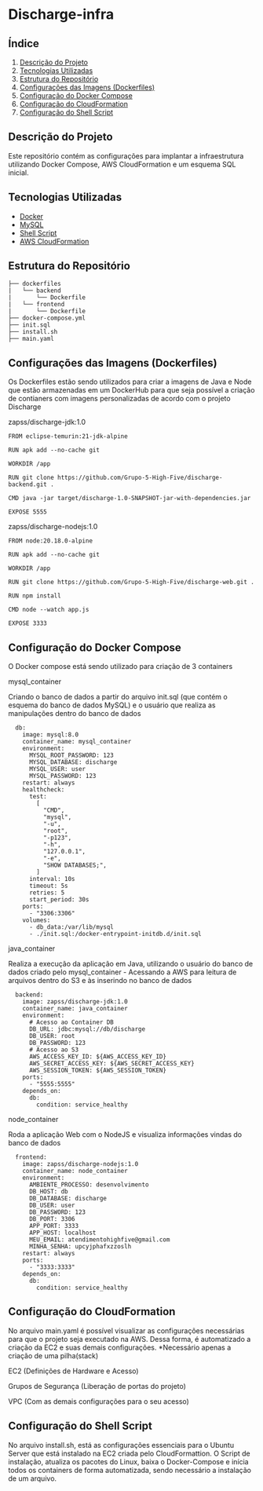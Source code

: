 # Discharge-infra

## Índice

1. [Descrição do Projeto](#descrição-do-projeto)
2. [Tecnologias Utilizadas](#tecnologias-utilizadas)
3. [Estrutura do Repositório](#estrutura-do-repositório)
4. [Configurações das Imagens (Dockerfiles)](#configuração-das-imagens-dockerfiles)
5. [Configuração do Docker Compose](#configuração-do-docker-compose)
6. [Configuração do CloudFormation](#configuração-do-cloudformation)
7. [Configuração do Shell Script](#configuração-do-shell-script)

## Descrição do Projeto

Este repositório contém as configurações para implantar a infraestrutura utilizando Docker Compose, AWS CloudFormation e um esquema SQL inicial.

## Tecnologias Utilizadas

- [Docker](https://www.docker.com/)
- [MySQL](https://www.mysql.com/)
- [Shell Script](https://www.devmedia.com.br/introducao-ao-shell-script-no-linux/25778)
- [AWS CloudFormation](https://aws.amazon.com/cloudformation/)

## Estrutura do Repositório

```
├── dockerfiles
|   └── backend
|       └── Dockerfile
|   └── frontend
|       └── Dockerfile
├── docker-compose.yml
├── init.sql
├── install.sh
├── main.yaml
```

## Configurações das Imagens (Dockerfiles)

Os Dockerfiles estão sendo utilizados para criar a imagens de Java e Node que estão armazenadas em um DockerHub para que seja possível a criação de contianers com imagens personalizadas de acordo com o projeto Discharge

zapss/discharge-jdk:1.0

```
FROM eclipse-temurin:21-jdk-alpine

RUN apk add --no-cache git

WORKDIR /app

RUN git clone https://github.com/Grupo-5-High-Five/discharge-backend.git .

CMD java -jar target/discharge-1.0-SNAPSHOT-jar-with-dependencies.jar

EXPOSE 5555
```

zapss/discharge-nodejs:1.0

```
FROM node:20.18.0-alpine

RUN apk add --no-cache git

WORKDIR /app

RUN git clone https://github.com/Grupo-5-High-Five/discharge-web.git .

RUN npm install

CMD node --watch app.js

EXPOSE 3333
```

## Configuração do Docker Compose

O Docker compose está sendo utilizado para criação de 3 containers

mysql_container

Criando o banco de dados a partir do arquivo init.sql (que contém o esquema do banco de dados MySQL) e o usuário que realiza as manipulações dentro do banco de dados

```
  db:
    image: mysql:8.0
    container_name: mysql_container
    environment:
      MYSQL_ROOT_PASSWORD: 123
      MYSQL_DATABASE: discharge
      MYSQL_USER: user
      MYSQL_PASSWORD: 123
    restart: always
    healthcheck:
      test:
        [
          "CMD",
          "mysql",
          "-u",
          "root",
          "-p123",
          "-h",
          "127.0.0.1",
          "-e",
          "SHOW DATABASES;",
        ]
      interval: 10s
      timeout: 5s
      retries: 5
      start_period: 30s
    ports:
      - "3306:3306"
    volumes:
      - db_data:/var/lib/mysql
      - ./init.sql:/docker-entrypoint-initdb.d/init.sql
```

java_container

Realiza a execução da aplicação em Java, utilizando o usuário do banco de dados criado pelo mysql_container - Acessando a AWS para leitura de arquivos dentro do S3 e às inserindo no banco de dados

```
  backend:
    image: zapss/discharge-jdk:1.0
    container_name: java_container
    environment:
      # Acesso ao Container DB
      DB_URL: jdbc:mysql://db/discharge
      DB_USER: root
      DB_PASSWORD: 123
      # Acesso ao S3
      AWS_ACCESS_KEY_ID: ${AWS_ACCESS_KEY_ID}
      AWS_SECRET_ACCESS_KEY: ${AWS_SECRET_ACCESS_KEY}
      AWS_SESSION_TOKEN: ${AWS_SESSION_TOKEN}
    ports:
      - "5555:5555"
    depends_on:
      db:
        condition: service_healthy
```

node_container

Roda a aplicação Web com o NodeJS e visualiza informações vindas do banco de dados

```
  frontend:
    image: zapss/discharge-nodejs:1.0
    container_name: node_container
    environment:
      AMBIENTE_PROCESSO: desenvolvimento
      DB_HOST: db
      DB_DATABASE: discharge
      DB_USER: user
      DB_PASSWORD: 123
      DB_PORT: 3306
      APP_PORT: 3333
      APP_HOST: localhost
      MEU_EMAIL: atendimentohighfive@gmail.com
      MINHA_SENHA: upcyjphafxzzoslh
    restart: always
    ports:
      - "3333:3333"
    depends_on:
      db:
        condition: service_healthy
```

## Configuração do CloudFormation

No arquivo main.yaml é possível visualizar as configurações necessárias para que o projeto seja executado na AWS. Dessa forma, é automatizado a criação da EC2 e suas demais configurações. \*Necessário apenas a criação de uma pilha(stack)

EC2 (Definições de Hardware e Acesso)

Grupos de Segurança (Liberação de portas do projeto)

VPC (Com as demais configurações para o seu acesso)

## Configuração do Shell Script

No arquivo install.sh, está as configurações essenciais para o Ubuntu Server que está instalado na EC2 criada pelo CloudFormattion. O Script de instalação, atualiza os pacotes do Linux, baixa o Docker-Compose e inícia todos os containers de forma automatizada, sendo necessário a instalação de um arquivo.
